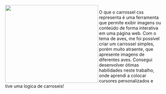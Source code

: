 <img align="left" width="300px" height="250px" src="https://cdn.pixabay.com/photo/2019/03/11/16/50/toucan-4048984_960_720.png" >
<p>O que o carrossel css representa é uma ferramenta que permite exibir imagens ou conteúdo de forma interativa em uma página web. Com o tema de aves, me foi possível criar um carrossel simples, porém muito atraente, que apresente imagens de diferentes aves.
 Consegui desenvolver ótimas habilidades neste trabalho, onde aprendi a colocar cursores personalizados e tive uma logica de carroseis!
  <br>



 </p>
